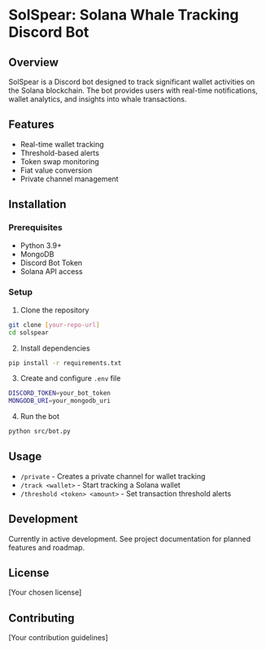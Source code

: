 # SolSpear: Solana Whale Tracking Discord Bot

## Overview
SolSpear is a Discord bot designed to track significant wallet activities on the Solana blockchain. The bot provides users with real-time notifications, wallet analytics, and insights into whale transactions.

## Features
- Real-time wallet tracking
- Threshold-based alerts
- Token swap monitoring
- Fiat value conversion
- Private channel management

## Installation

### Prerequisites
- Python 3.9+
- MongoDB
- Discord Bot Token
- Solana API access

### Setup
1. Clone the repository
```bash
git clone [your-repo-url]
cd solspear
```

2. Install dependencies
```bash
pip install -r requirements.txt
```

3. Create and configure `.env` file
```bash
DISCORD_TOKEN=your_bot_token
MONGODB_URI=your_mongodb_uri
```

4. Run the bot
```bash
python src/bot.py
```

## Usage
- `/private` - Creates a private channel for wallet tracking
- `/track <wallet>` - Start tracking a Solana wallet
- `/threshold <token> <amount>` - Set transaction threshold alerts

## Development
Currently in active development. See project documentation for planned features and roadmap.

## License
[Your chosen license]

## Contributing
[Your contribution guidelines] 